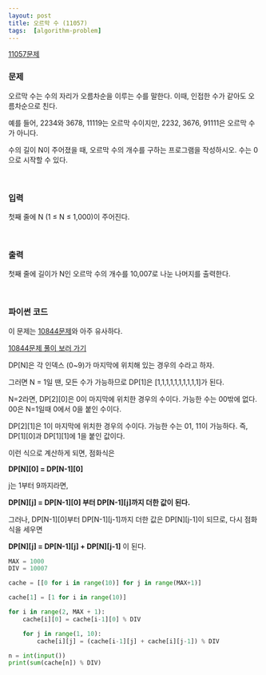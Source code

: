 ```yaml
---
layout: post
title: 오르막 수 (11057)
tags:  [algorithm-problem]
---
```


[11057문제](https://www.acmicpc.net/problem/11057)


### 문제
오르막 수는 수의 자리가 오름차순을 이루는 수를 말한다. 이때, 인접한 수가 같아도 오름차순으로 친다.

예를 들어, 2234와 3678, 11119는 오르막 수이지만, 2232, 3676, 91111은 오르막 수가 아니다.

수의 길이 N이 주어졌을 때, 오르막 수의 개수를 구하는 프로그램을 작성하시오. 수는 0으로 시작할 수 있다.

&nbsp;

### 입력
첫째 줄에 N (1 ≤ N ≤ 1,000)이 주어진다.

&nbsp;

### 출력
첫째 줄에 길이가 N인 오르막 수의 개수를 10,007로 나눈 나머지를 출력한다.

&nbsp;

### 파이썬 코드

이 문제는 [10844문제](https://www.acmicpc.net/problem/10844)와 아주 유사하다.

[10844문제 풀이 보러 가기](https://toodifficulto.github.io/2020/01/28/baekjoon_10844/)

DP[N]은 각 인덱스 (0~9)가 마지막에 위치해 있는 경우의 수라고 하자.

그러면 N = 1일 땐, 모든 수가 가능하므로 DP[1]은 [1,1,1,1,1,1,1,1,1,1]가 된다.

N=2라면, DP[2][0]은 0이 마지막에 위치한 경우의 수이다. 가능한 수는 00밖에 없다. 00은 N=1일때 0에서 0을 붙인 수이다.

DP[2][1]은 1이 마지막에 위치한 경우의 수이다. 가능한 수는 01, 11이 가능하다. 즉, DP[1][0]과 DP[1][1]에 1을 붙인 값이다.

이런 식으로 계산하게 되면, 점화식은

**DP[N][0] = DP[N-1][0]**

j는 1부터 9까지라면,

**DP[N][j] = DP[N-1][0] 부터 DP[N-1][j]까지 더한 값이 된다.**

그러나, DP[N-1][0]부터 DP[N-1][j-1]까지 더한 값은 DP[N][j-1]이 되므로, 다시 점화식을 세우면

**DP[N][j] = DP[N-1][j] + DP[N][j-1]** 이 된다.

~~~python
MAX = 1000
DIV = 10007

cache = [[0 for i in range(10)] for j in range(MAX+1)]

cache[1] = [1 for i in range(10)]

for i in range(2, MAX + 1):
    cache[i][0] = cache[i-1][0] % DIV

    for j in range(1, 10):
        cache[i][j] = (cache[i-1][j] + cache[i][j-1]) % DIV

n = int(input())
print(sum(cache[n]) % DIV)
~~~
